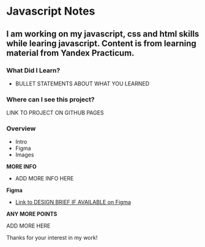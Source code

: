 # Javascript Notes
## I am working on my javascript, css and html skills while learing javascript.  Content is from learning material from Yandex Practicum.

### What Did I Learn?
* BULLET STATEMENTS ABOUT WHAT YOU LEARNED

### Where can I see this project?
LINK TO PROJECT ON GITHUB PAGES

### Overview
* Intro
* Figma
* Images

**MORE INFO**

* ADD MORE INFO HERE

**Figma**

* [Link to DESIGN BRIEF IF AVAILABLE on Figma](https://www.figma.com/file/AtbNbstbxWPcMqvF061V0R/Sprint-3%3A-From-Portland-to-Portland-%7C-desktop-%2B-mobile?node-id=0%3A1)

**ANY MORE POINTS**

ADD MORE HERE

Thanks for your interest in my work!
